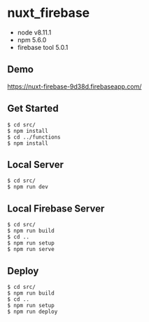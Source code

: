 # nuxt_firebase

* node v8.11.1
* npm 5.6.0
* firebase tool 5.0.1

## Demo
https://nuxt-firebase-9d38d.firebaseapp.com/

## Get Started
```
$ cd src/
$ npm install
$ cd ../functions
$ npm install
```

## Local Server
```
$ cd src/
$ npm run dev
```

## Local Firebase Server

```
$ cd src/
$ npm run build
$ cd ..
$ npm run setup
$ npm run serve
```

## Deploy
```
$ cd src/
$ npm run build
$ cd ..
$ npm run setup
$ npm run deploy
```

